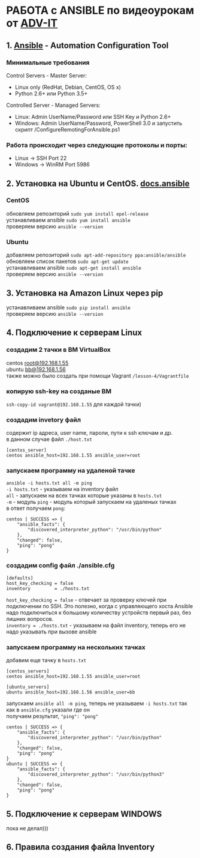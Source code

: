 # РАБОТА c ANSIBLE по видеоурокам от [ADV-IT](https://www.youtube.com/watch?v=Ck1SGolr6GI&list=PLg5SS_4L6LYufspdPupdynbMQTBnZd31N)

## 1. [Ansible](www.ansible.com) - Automation Configuration Tool

### Минимальные требования
Control Servers - Master Server:
- Linux only (RedHat, Debian, CentOS, OS x)
- Python 2.6+ или Python 3.5+

Controlled Server - Managed Servers:
- Linux: Admin UserName/Password или SSH Key и Python 2.6+
- Windows: Admin UserName/Password, PowerShell 3.0 и запустить скрипт /ConfigureRemotingForAnsible.ps1

### Работа происходит через следующие протоколы и порты:
- Linux   -> SSH Port 22  
- Windows -> WinRM Port 5986

## 2. Установка на Ubuntu и CentOS. [docs.ansible](https://docs.ansible.com/ansible/latest/installation_guide/index.html)

### CentOS
обновляем репозиторий `sudo yum install epel-release`  
устанавливаем ansible `sudo yum install ansible`  
проверяем версию `ansible --version`

### Ubuntu
добавляем репозиторий `sudo apt-add-repository ppa:ansible/ansible`  
обновляем список пакетов `sudo apt-get update`   
устанавливаем ansible `sudo apt-get install ansible`  
проверяем версию `ansible --version`

## 3. Установка на Amazon Linux через pip

устанавливаем ansible `sudo pip install ansible`  
проверяем версию `ansible --version`

## 4. Подключение к серверам Linux

### создадим 2 тачки в ВМ VirtualBox 
centos root@192.168.1.55  
ubuntu bb@192.168.1.56  
также можно было создать при помощи Vagrant `/lesson-4/Vagrantfile`  

### копирую ssh-key на созданые ВМ  
`ssh-copy-id vagrant@192.168.1.55` для каждой тачки)  

### создадим invetory файл
содержит ip адреса, user name, пароли, пути к ssh ключам и др.   
в данном случае файл `./host.txt`  
```code
[centos_server]
centos ansible_host=192.168.1.55 ansible_user=root
```

### запускаем программу на удаленой тачке  
`ansible -i hosts.txt all -m ping`  
`-i hosts.txt` - указываем на inventory файл  
`all` - запускаем на всех тачках которые указаны в `hosts.txt`  
`-m` - модуль 
`ping` - модуль который запускаем на удаленых тачках   
в ответ получаем `pong`: 
```code 
centos | SUCCESS => {
    "ansible_facts": {
        "discovered_interpreter_python": "/usr/bin/python"
    },
    "changed": false,
    "ping": "pong"
}
```
### создадим config файл ./ansible.cfg
```code
[defaults]
host_key_checking = false
inventory         = ./hosts.txt
```
`host_key_checking = false` - отвечает за проверку ключей при подключении по SSH. Это полезно, когда с управляющего хоста Ansible надо подключиться к большому количеству устройств первый раз, без лишних вопросов.  
`inventory = ./hosts.txt` - указываем на файл inventory, теперь его не надо указывать при вызове ansible   

### запускаем программу на нескольких тачках
добавим еще тачку в `hosts.txt`   
```code
[centos_servers]
centos ansible_host=192.168.1.55 ansible_user=root

[ubuntu_servers]
ubuntu ansible_host=192.168.1.56 ansible_user=bb
```
запускаем `ansible all -m ping`, теперь не указываем `-i hosts.txt` так как в `ansible.cfg` указали где он   
получаем результат, `"ping": "pong"`  
```code
centos | SUCCESS => {
    "ansible_facts": {
        "discovered_interpreter_python": "/usr/bin/python"
    },
    "changed": false,
    "ping": "pong"
}
ubuntu | SUCCESS => {
    "ansible_facts": {
        "discovered_interpreter_python": "/usr/bin/python3"
    },
    "changed": false,
    "ping": "pong"
}
```

## 5. Подключение к серверам WINDOWS
пока не делал)))  

## 6. Правила создания файла Inventory